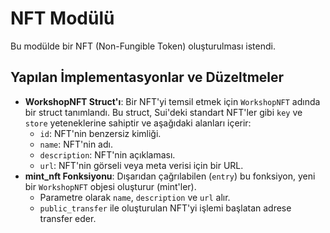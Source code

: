 # NFT Modülü

Bu modülde bir NFT (Non-Fungible Token) oluşturulması istendi.

## Yapılan İmplementasyonlar ve Düzeltmeler

- **WorkshopNFT Struct'ı**: Bir NFT'yi temsil etmek için `WorkshopNFT` adında bir struct tanımlandı. Bu struct, Sui'deki standart NFT'ler gibi `key` ve `store` yeteneklerine sahiptir ve aşağıdaki alanları içerir:
    - `id`: NFT'nin benzersiz kimliği.
    - `name`: NFT'nin adı.
    - `description`: NFT'nin açıklaması.
    - `url`: NFT'nin görseli veya meta verisi için bir URL.
- **mint_nft Fonksiyonu**: Dışarıdan çağrılabilen (`entry`) bu fonksiyon, yeni bir `WorkshopNFT` objesi oluşturur (mint'ler).
    - Parametre olarak `name`, `description` ve `url` alır.
    - `public_transfer` ile oluşturulan NFT'yi işlemi başlatan adrese transfer eder.
